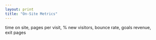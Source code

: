 ```yaml
---
layout: print
title: "On-Site Metrics"
---
```


time on site, pages per visit, % new visitors, bounce rate, goals revenue, exit pages
